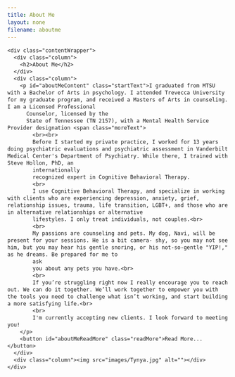 ```yaml
---
title: About Me
layout: none
filename: aboutme
---
```


<!DOCTYPE html>
<html lang="en">
<head>
  <meta charset="UTF-8">
  <meta name="viewport" content="width=device-width, initial-scale=1.0">
  <meta http-equiv="X-UA-Compatible" content="ie=edge">
  <script src="https://kit.fontawesome.com/afca37efe2.js" crossorigin="anonymous"></script>
  <script src="https://code.jquery.com/jquery-3.6.0.js"></script>
  <script src="script.js"></script>
  <link rel="stylesheet" href="style.css">
  <title>Tynya Patton, LPC</title>
</head>
<body>
  <div id="aboutme" class="section">

    <div class="contentWrapper">
      <div class="column">
        <h2>About Me</h2>
      </div>
      <div class="column">
        <p id="aboutMeContent" class="startText">I graduated from MTSU with a Bachelor of Arts in psychology. I attended Trevecca University for my graduate program, and received a Masters of Arts in counseling. I am a Licensed Professional
          Counselor, licensed by the
          State of Tennessee (TN 2157), with a Mental Health Service Provider designation <span class="moreText">
            <br><br>
            Before I started my private practice, I worked for 13 years doing psychiatric evaluations and psychiatric assessment in Vanderbilt Medical Center's Department of Psychiatry. While there, I trained with Steve Hollon, PhD, an
            internationally
            recognized expert in Cognitive Behavioral Therapy.
            <br>
            I use Cognitive Behavioral Therapy, and specialize in working with clients who are experiencing depression, anxiety, grief, relationship issues, trauma, life transition, LGBT+, and those who are in alternative relationships or alternative
            lifestyles. I only treat individuals, not couples.<br>
            <br>
            My passions are counseling and pets. My dog, Navi, will be present for your sessions. He is a bit camera- shy, so you may not see him, but you may hear his gentle snoring, or his not-so-gentle "YIP!," as he dreams. Be prepared for me to
            ask
            you about any pets you have.<br>
            <br>
            If you’re struggling right now I really encourage you to reach out. We can do it together. We’ll work together to empower you with the tools you need to challenge what isn’t working, and start building a more satisfying life.<br>
            <br>
            I'm currently accepting new clients. I look forward to meeting you!
        </p>
        <button id="aboutMeReadMore" class="readMore">Read More...</button>
      </div>
      <div class="column"><img src="images/Tynya.jpg" alt=""></div>
    </div>
  </div>
</body>
</html>

